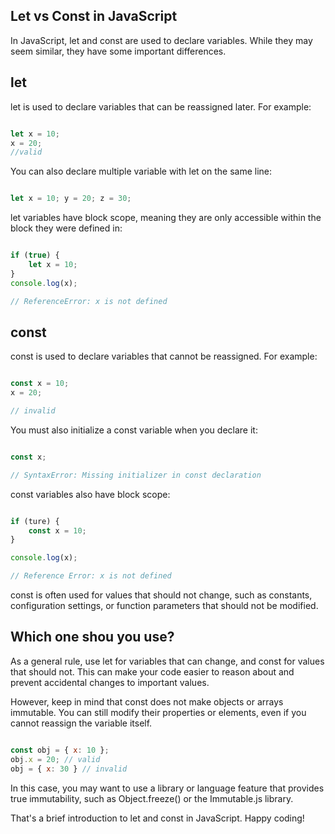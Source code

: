 ## Let vs Const in JavaScript

In JavaScript, let and const are used to declare variables. While they may seem similar, they have some important differences.

## let

let is used to declare variables that can be reassigned later. For example:

```javascript

let x = 10;
x = 20;
//valid

```

You can also declare multiple variable with let on the same line:

```javascript

let x = 10; y = 20; z = 30;

```

let variables have block scope, meaning they are only accessible within the block they were defined in:

```javascript

if (true) {
    let x = 10;
}
console.log(x);

// ReferenceError: x is not defined

```

## const

const is used to declare variables that cannot be reassigned. For example:

```javascript

const x = 10;
x = 20;

// invalid

```

You must also initialize a const variable when you declare it:

```javascript

const x;

// SyntaxError: Missing initializer in const declaration

```

const variables also have block scope:

```javascript

if (ture) {
    const x = 10;
}

console.log(x);

// Reference Error: x is not defined

```

const is often used for values that should not change, such as constants, configuration settings, or function parameters that should not be modified.

## Which one shou you use?

As a general rule, use let for variables that can change, and const for values that should not. This can make your code easier to reason about and prevent accidental changes to important values.

However, keep in mind that const does not make objects or arrays immutable. You can still modify their properties or elements, even if you cannot reassign the variable itself.

```javascript

const obj = { x: 10 };
obj.x = 20; // valid
obj = { x: 30 } // invalid

```

In this case, you may want to use a library or language feature that provides true immutability, such as Object.freeze() or the Immutable.js library.

That's a brief introduction to let and const in JavaScript. Happy coding!
